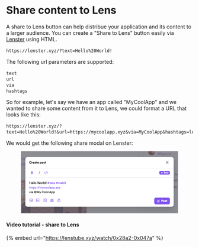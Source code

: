 # Share content to Lens

A share to Lens button can help distribue your application and its content to a larger audience. You can create a "Share to Lens" button easily via [Lenster](https://lenster.xyz/) using HTML.

```
https://lenster.xyz/?text=Hello%20World!
```

The following url parameters are supported:

```
text
url
via
hashtags
```

So for example, let's say we have an app called "MyCoolApp" and we wanted to share some content from it to Lens, we could format a URL that looks like this:

```
https://lenster.xyz/?text=Hello%20World!&url=https://mycoolapp.xyz&via=MyCoolApp&hashtags=lens,web3
```

We would get the following share modal on Lenster:

<figure><img src="../../.gitbook/assets/image (6).png" alt=""><figcaption></figcaption></figure>

#### Video tutorial - share to Lens

{% embed url="https://lenstube.xyz/watch/0x28a2-0x047a" %}
